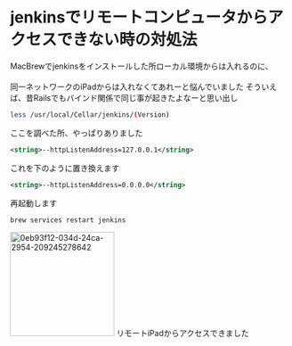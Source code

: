 # jenkinsでリモートコンピュータからアクセスできない時の対処法

MacBrewでjenkinsをインストールした所ローカル環境からは入れるのに、<br><br>
同一ネットワークのiPadからは入れなくてあれーと悩んでいました
そういえば、昔Railsでもバインド関係で同じ事が起きたよなーと思い出し

```sh
less /usr/local/Cellar/jenkins/(Version)
```

ここを調べた所、やっぱりありました

```xml
<string>--httpListenAddress=127.0.0.1</string>
```

これを下のように置き換えます

```xml
<string>--httpListenAddress=0.0.0.0</string>
```

再起動します

```sh
brew services restart jenkins
```
<img width="187" alt="0eb93f12-034d-24ca-2954-209245278642" src="https://user-images.githubusercontent.com/31530633/117562131-a35a6680-b0d7-11eb-9170-7dcfd5b046c7.png">
リモートiPadからアクセスできました
